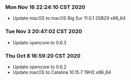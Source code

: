 ### Mon Nov 16 22:24:10 CST 2020

  + Update macOS to macOS Big Sur 11.0.1 20B29 x86_64

### Tue Nov  3 20:47:02 CST 2020

  + Update opencore to 0.6.3


### Thu Oct  8 16:59:20 CST 2020

  + Update opencore to 0.6.2
  + Update macOS to Catalina 10.15.7 19H2 x86_64
